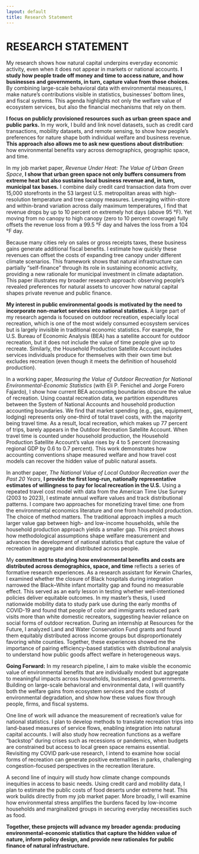```yaml
---
layout: default
title: Research Statement
---
```

# RESEARCH STATEMENT

My research shows how natural capital underpins everyday economic activity, even when it does not appear in markets or national accounts. **I study how people trade off money and time to access nature, and how businesses and governments, in turn, capture value from those choices.** By combining large-scale behavioral data with environmental measures, I make nature’s contributions visible in statistics, businesses’ bottom lines, and fiscal systems. This agenda highlights not only the welfare value of ecosystem services, but also the financial mechanisms that rely on them.



**I focus on publicly provisioned resources such as urban green space and public parks.** In my work, I build and link novel datasets, such as credit card transactions, mobility datasets, and remote sensing, to show how people’s preferences for nature shape both individual welfare and business revenue. **This approach also allows me to ask new questions about distribution**: how environmental benefits vary across demographics, geographic space, and time.

In my job market paper, *Revenue Under Heat: The Value of Urban Green Space*, **I show that urban green space not only buffers consumers from extreme heat but also sustains local business revenue and, in turn, municipal tax bases.** I combine daily credit card transaction data from over 15,000 storefronts in the 53 largest U.S. metropolitan areas with high-resolution temperature and tree canopy measures. Leveraging within-store and within-brand variation across daily maximum temperatures, I find that revenue drops by up to 10 percent on extremely hot days (above 95 °F). Yet moving from no canopy to high canopy (zero to 10 percent coverage) fully offsets the revenue loss from a 99.5 °F day and halves the loss from a 104 °F day.

Because many cities rely on sales or gross receipts taxes, these business gains generate additional fiscal benefits. I estimate how quickly these revenues can offset the costs of expanding tree canopy under different climate scenarios. This framework shows that natural infrastructure can partially “self-finance” through its role in sustaining economic activity, providing a new rationale for municipal investment in climate adaptation. This paper illustrates my broader research approach: observing people’s revealed preferences for natural assets to uncover how natural capital shapes private revenue and public finance.

**My interest in public environmental goods is motivated by the need to incorporate non-market services into national statistics.** A large part of my research agenda is focused on outdoor recreation, especially local recreation, which is one of the most widely consumed ecosystem services but is largely invisible in traditional economic statistics. For example, the U.S. Bureau of Economic Analysis (BEA) has a satellite account for outdoor recreation, but it does not include the value of time people give up to recreate. Similarly, the Household Production Satellite Account includes services individuals produce for themselves with their own time but excludes recreation (even though it meets the definition of household production).

In a working paper, *Measuring the Value of Outdoor Recreation for National Environmental-Economic Statistics* (with Eli P. Fenichel and Jorge Forero Fajardo), I show how current BEA accounting boundaries obscure the value of recreation. Using coastal recreation data, we partition expenditures between the System of National Accounts and household production accounting boundaries. We find that market spending (e.g., gas, equipment, lodging) represents only one-third of total travel costs, with the majority being travel time. As a result, local recreation, which makes up 77 percent of trips, barely appears in the Outdoor Recreation Satellite Account. When travel time is counted under household production, the Household Production Satellite Account’s value rises by 4 to 5 percent (increasing regional GDP by 0.6 to 0.7 percent). This work demonstrates how accounting conventions shape measured welfare and how travel cost models can recover the hidden value of public natural assets.

In another paper, *The National Value of Local Outdoor Recreation over the Past 20 Years*, **I provide the first long-run, nationally representative estimates of willingness to pay for local recreation in the U.S.** Using a repeated travel cost model with data from the American Time Use Survey (2003 to 2023), I estimate annual welfare values and track distributional patterns. I compare two approaches for monetizing travel time: one from the environmental economics literature and one from household production. The choice of method matters. The traditional approach implies a much larger value gap between high- and low-income households, while the household production approach yields a smaller gap. This project shows how methodological assumptions shape welfare measurement and advances the development of national statistics that capture the value of recreation in aggregate and distributed across people. 

My **commitment to studying how environmental benefits and costs are distributed across demographics, space, and time** reflects a series of formative research experiences. As a research assistant for Kerwin Charles, I examined whether the closure of Black hospitals during integration narrowed the Black–White infant mortality gap and found no measurable effect. This served as an early lesson in testing whether well-intentioned policies deliver equitable outcomes. In my master’s thesis, I used nationwide mobility data to study park use during the early months of COVID-19 and found that people of color and immigrants reduced park visits more than white domestic recreators, suggesting heavier reliance on social forms of outdoor recreation. During an internship at Resources for the Future, I analyzed Land and Water Conservation Fund grants and found them equitably distributed across income groups but disproportionately favoring white counties. Together, these experiences showed me the importance of pairing efficiency-based statistics with distributional analysis to understand how public goods affect welfare in heterogeneous ways. 

**Going Forward:** In my research pipeline, I aim to make visible the economic value of environmental benefits that are individually modest but aggregate to meaningful impacts across households, businesses, and governments. Building on large-scale behavioral and environmental data, I will quantify both the welfare gains from ecosystem services and the costs of environmental degradation, and show how these values flow through people, firms, and fiscal systems.

One line of work will advance the measurement of recreation’s value for national statistics. I plan to develop methods to translate recreation trips into land-based measures of service flows, enabling integration into natural capital accounts. I will also study how recreation functions as a welfare “backstop” during crises such as recessions or pandemics, when budgets are constrained but access to local green space remains essential. Revisiting my COVID park-use research, I intend to examine how social forms of recreation can generate positive externalities in parks, challenging congestion-focused perspectives in the recreation literature.

A second line of inquiry will study how climate change compounds inequities in access to basic needs. Using credit card and mobility data, I plan to estimate the public costs of food deserts under extreme heat. This work builds directly from my job market paper. More broadly, I will examine how environmental stress amplifies the burdens faced by low-income households and marginalized groups in securing everyday necessities such as food.

**Together, these projects will advance my broader agenda: producing environmental-economic statistics that capture the hidden value of nature, inform policy design, and provide new rationales for public finance of natural infrastructure.**



